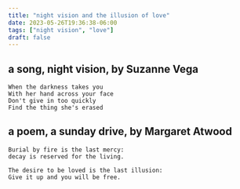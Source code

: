 ```yaml
---
title: "night vision and the illusion of love"
date: 2023-05-26T19:36:38-06:00
tags: ["night vision", "love"]
draft: false
---
```


## a song, night vision, by Suzanne Vega

```
When the darkness takes you
With her hand across your face
Don't give in too quickly
Find the thing she's erased
```

## a poem, a sunday drive, by Margaret Atwood

```
Burial by fire is the last mercy:
decay is reserved for the living.

The desire to be loved is the last illusion:
Give it up and you will be free.
```

